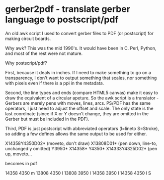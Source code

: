 gerber2pdf - translate gerber language to postscript/pdf
==========

An old awk script I used to convert gerber files to PDF (or postscript) for making circuit boards.

Why awk?  This was the mid 1990's.  It would have been in C.  Perl, Python, and most of the rest were not mature.

Why postscript/pdf?

First, because it deals in inches.  If I need to make something to go on a transparency, I don't want to output something that scales, nor something with pixels even if there is a ppi in the metadata.

Second, the line types and ends (compare HTML5 canvas) make it easy to draw the equivalent of a circular apeture.  So the awk script is a translator - Gerbers are merely pens with moves, lines, arcs.  PS/PDF has the same operators, I just need to adjust the offset and scale.  The only state is the last coordinate (since if X or Y doesn't change, they are omitted in the Gerber but must be included in the PDF).

Third, PDF is just postscript with abbreviated operators (l=lineto S=Stroke), so adding a few defines allows the same output to be used for either.

X14358Y4350D02* (moveto, don't draw)
X13808D01*      (pen down, line-to, unchanged y omitted)
Y3950*
X14358*
Y4350*
X14333Y4325D02* (pen up, moveto...

becomes in pdf

 14358 4350 m  13808 4350 l  13808 3950 l  14358 3950 l  14358 4350 l  S 
 
